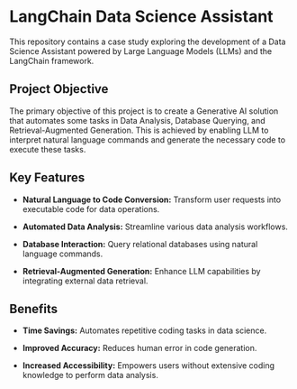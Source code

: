 # LangChain Data Science Assistant

This repository contains a case study exploring the development of a Data Science Assistant powered by Large Language Models (LLMs) and the LangChain framework.

## Project Objective
The primary objective of this project is to create a Generative AI solution that automates some tasks in Data Analysis, Database Querying, and Retrieval-Augmented Generation. This is achieved by enabling LLM to interpret natural language commands and generate the necessary code to execute these tasks.

## Key Features
- **Natural Language to Code Conversion:** Transform user requests into executable code for data operations.

- **Automated Data Analysis:** Streamline various data analysis workflows.

- **Database Interaction:** Query relational databases using natural language commands.

- **Retrieval-Augmented Generation:** Enhance LLM capabilities by integrating external data retrieval.

## Benefits
- **Time Savings:** Automates repetitive coding tasks in data science.

- **Improved Accuracy:** Reduces human error in code generation.

- **Increased Accessibility:** Empowers users without extensive coding knowledge to perform data analysis.
